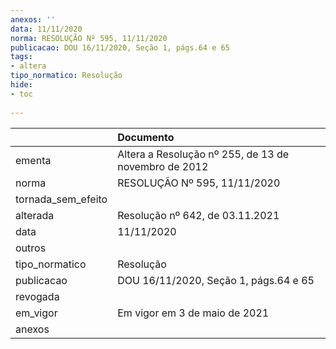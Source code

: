 ```yaml
---
anexos: ''
data: 11/11/2020
norma: RESOLUÇÃO Nº 595, 11/11/2020
publicacao: DOU 16/11/2020, Seção 1, págs.64 e 65
tags:
- altera
tipo_normatico: Resolução
hide: 
- toc 
 
---
```


|                    | Documento                                            |
|:-------------------|:-----------------------------------------------------|
| ementa             | Altera a Resolução nº 255, de 13 de novembro de 2012 |
| norma              | RESOLUÇÃO Nº 595, 11/11/2020                         |
| tornada_sem_efeito |                                                      |
| alterada           | Resolução nº 642, de 03.11.2021                      |
| data               | 11/11/2020                                           |
| outros             |                                                      |
| tipo_normatico     | Resolução                                            |
| publicacao         | DOU 16/11/2020, Seção 1, págs.64 e 65                |
| revogada           |                                                      |
| em_vigor           | Em vigor em 3 de maio de 2021                        |
| anexos             |                                                      |